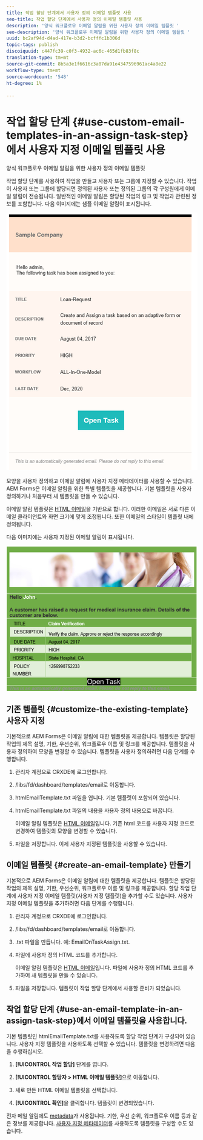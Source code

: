```yaml
---
title: 작업 할당 단계에서 사용자 정의 이메일 템플릿 사용
seo-title: 작업 할당 단계에서 사용자 정의 이메일 템플릿 사용
description: '양식 워크플로우 이메일 알림을 위한 사용자 정의 이메일 템플릿 '
seo-description: '양식 워크플로우 이메일 알림을 위한 사용자 정의 이메일 템플릿 '
uuid: bc2af94d-d4ad-417e-b3d2-bcfffc1b306d
topic-tags: publish
discoiquuid: c447fc39-c0f3-4932-ac6c-465d1fb83f8c
translation-type: tm+mt
source-git-commit: 8b5a3e1f6616c3a07da91e4347596961ac4a8e22
workflow-type: tm+mt
source-wordcount: '548'
ht-degree: 1%

---
```



# 작업 할당 단계 {#use-custom-email-templates-in-an-assign-task-step}에서 사용자 지정 이메일 템플릿 사용

양식 워크플로우 이메일 알림을 위한 사용자 정의 이메일 템플릿

작업 할당 단계를 사용하여 작업을 만들고 사용자 또는 그룹에 지정할 수 있습니다. 작업이 사용자 또는 그룹에 할당되면 정의된 사용자 또는 정의된 그룹의 각 구성원에게 이메일 알림이 전송됩니다. 일반적인 이메일 알림은 할당된 작업의 링크 및 작업과 관련된 정보를 포함합니다. 다음 이미지에는 샘플 이메일 알림이 표시됩니다.

![즉시 사용 가능한 템플릿으로 이메일 알림](do-not-localize/default-email-template.png)

모양을 사용자 정의하고 이메일 알림에 사용자 지정 메타데이터를 사용할 수 있습니다. AEM Forms은 이메일 알림을 위한 특별 템플릿을 제공합니다. 기본 템플릿을 사용자 정의하거나 처음부터 새 템플릿을 만들 수 있습니다.

이메일 알림 템플릿은 [HTML 이메일](https://en.wikipedia.org/wiki/HTML_email)을 기반으로 합니다. 이러한 이메일은 서로 다른 이메일 클라이언트와 화면 크기에 맞게 조정됩니다. 또한 이메일의 스타일이 템플릿 내에 정의됩니다.

다음 이미지에는 사용자 지정된 이메일 알림이 표시됩니다.

![사용자 지정 템플릿을 사용한 이메일 알림](do-not-localize/customized-email.png)

## 기존 템플릿 {#customize-the-existing-template} 사용자 지정

기본적으로 AEM Forms은 이메일 알림에 대한 템플릿을 제공합니다. 템플릿은 할당된 작업의 제목 설명, 기한, 우선순위, 워크플로우 이름 및 링크를 제공합니다. 템플릿을 사용자 정의하여 모양을 변경할 수 있습니다. 템플릿을 사용자 정의하려면 다음 단계를 수행합니다.

1. 관리자 계정으로 CRXDE에 로그인합니다.

1. /libs/fd/dashboard/templates/email로 이동합니다.

1. htmlEmailTemplate.txt 파일을 엽니다. 기본 템플릿이 포함되어 있습니다.

1. htmlEmailTemplate.txt 파일의 내용을 사용자 정의 내용으로 바꿉니다.

   이메일 알림 템플릿은 [HTML 이메일](https://en.wikipedia.org/wiki/HTML_email)입니다. 기존 html 코드를 사용자 지정 코드로 변경하여 템플릿의 모양을 변경할 수 있습니다.

1. 파일을 저장합니다. 이제 사용자 지정된 템플릿을 사용할 수 있습니다.

## 이메일 템플릿 {#create-an-email-template} 만들기

기본적으로 AEM Forms은 이메일 알림에 대한 템플릿을 제공합니다. 템플릿은 할당된 작업의 제목 설명, 기한, 우선순위, 워크플로우 이름 및 링크를 제공합니다. 할당 작업 단계에 사용자 지정 이메일 템플릿(사용자 지정 템플릿)을 추가할 수도 있습니다. 사용자 지정 이메일 템플릿을 추가하려면 다음 단계를 수행합니다.

1. 관리자 계정으로 CRXDE에 로그인합니다.

1. /libs/fd/dashboard/templates/email로 이동합니다.

1. .txt 파일을 만듭니다. 예: EmailOnTaskAssign.txt.

1. 파일에 사용자 정의 HTML 코드를 추가합니다.

   이메일 알림 템플릿은 [HTML 이메일](https://en.wikipedia.org/wiki/HTML_email)입니다. 파일에 사용자 정의 HTML 코드를 추가하여 새 템플릿을 만들 수 있습니다.

1. 파일을 저장합니다. 템플릿이 작업 할당 단계에서 사용할 준비가 되었습니다.

## 작업 할당 단계 {#use-an-email-template-in-an-assign-task-step}에서 이메일 템플릿을 사용합니다.

기본 템플릿인 htmlEmailTemplate.txt를 사용하도록 할당 작업 단계가 구성되어 있습니다. 사용자 지정 템플릿을 사용하도록 선택할 수 있습니다. 템플릿을 변경하려면 다음을 수행하십시오.

1. **[!UICONTROL 작업 할당]** 단계를 엽니다.

1. **[!UICONTROL 할당자 > HTML 이메일 템플릿]**&#x200B;으로 이동합니다.

1. 새로 만든 HTML 이메일 템플릿을 선택합니다.

1. **[!UICONTROL 확인]**&#x200B;을 클릭합니다. 템플릿이 변경되었습니다.

전자 메일 알림에도 [metadata](/help/forms/using/use-metadata-in-email-notifications.md)가 사용됩니다. 기한, 우선 순위, 워크플로우 이름 등과 같은 정보를 제공합니다. [사용자 지정 메타데이터](/help/forms/using/use-metadata-in-email-notifications.md#using-custom-metadata-in-an-email-notification)를 사용하도록 템플릿을 구성할 수도 있습니다.
